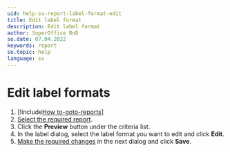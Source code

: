 ```yaml
---
uid: help-sv-report-label-format-edit
title: Edit label format
description: Edit label format
author: SuperOffice RnD
so.date: 07.04.2022
keywords: report
so.topic: help
language: sv
---
```


# Edit label formats

1. [!include[How to-goto-reports](../includes/goto-reports.md)]
2. [Select the required report][1].
3. Click the **Preview** button under the criteria list.
4. In the label dialog, select the label format you want to edit and click **Edit**.
5. [Make the required changes][2] in the next dialog and click **Save**.

<!-- Referenced links -->
[1]: ../properties.md
[2]: add-format.md

<!-- Referenced images -->

